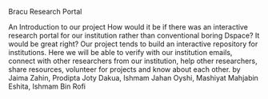 Bracu Research Portal


An Introduction to our project
How would it be if there was an interactive research portal for our institution rather than conventional boring Dspace? It would be great right? Our project tends to build an interactive repository for institutions. Here we will be able to verify with our institution emails, connect with other researchers from our institution, help other researchers, share resources, volunteer for projects and know about each other.
by Jaima Zahin, Prodipta Joty Dakua, Ishmam Jahan Oyshi, Mashiyat Mahjabin Eshita, Ishmam Bin Rofi
